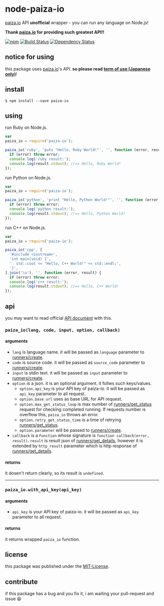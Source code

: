 node-paiza-io
===

[paiza.io] API __unofficial__ wrapper - you can run any language on Node.js!

__Thank [paiza.io] for providing such greatest API!!__

[![npm](https://nodei.co/npm/paiza-io.png?downloads=true&stars=true)](https://nodei.co/npm/paiza-io/)
[![Build Status](https://travis-ci.org/MakeNowJust/node-paiza-io.svg?branch=master)](https://travis-ci.org/MakeNowJust/node-paiza-io)
[![Dependency Status](https://david-dm.org/MakeNowJust/node-paiza-io.svg)](https://david-dm.org/MakeNowJust/node-paiza-io)


notice for using
---

this package uses [paiza.io]'s API. __so please read [term of use (Japanese only)](http://paiza.jp/guide/kiyaku)__!

install
---

```console
$ npm install --save paiza-io
```


using
---

run Ruby on Node.js.

```javascript
var
paiza_io = require('paiza-io');

paiza_io('ruby', 'puts "Hello, Ruby World!"', '', function (error, result) {
  if (error) throw error;
  console.log('ruby result:');
  console.log(result.stdout); //=> Hello, Ruby World!
});
```

run Python on Node.js.

```javascript
var
paiza_io = require('paiza-io');

paiza_io('python', 'print "Hello, Python World!"', '', function (error, result) {
  if (error) throw error;
  console.log('python result:');
  console.log(result.stdout); //=> Hello, Python World!
});
```

run C++ on Node.js.

```javascript
var
paiza_io = require('paiza-io');

paiza_io('cpp', [
  '#include <iostream>',
  'int main(void) {',
  '  std::cout << "Hello, C++ World!" << std::endl;',
  '}',
].join('\n'), '', function (error, result) {
  if (error) throw error;
  console.log('c++ result:');
  console.log(result.stdout); //=> Hello, C++ World!
});
```


api
---

you may want to read official [API document] with this.

### `paiza_io(lang, code, input, option, callback)`

#### arguments

  - `lang` is language name. it will be passed as `language` parameter to [runners/create].
  - `code` is source code. it will be passed as `source_code` parameter to [runners/create].
  - `input` is stdin text. it will be passed as `input` parameter to [runners/create].
  - `option` is a json. it is an optional argument. it follws such keys/values.
    - `option.api_key`  is your API key of paiza-io. it will be passed as `api_key` parameter to all request.
    - `option.base_url` uses as base URL for API request.
    - `option.max_get_status_loop` is max number of [runners/get_status] request for checking completed running.  If requests number is overflow this, `paiza_io` throws an error.
    - `option.retry_get_status_time` is a time of retrying [runners/get_status].
    - `option.parameter` will be passed to [runners/create].
  - `callback` is a `Function` whose signature is `function callback(error, result)`. `result` is result json of [runners/get_details], however it is extended by `http_result` parameter which is http response of [runners/get_details].

#### returns

it dosen't return clearly, so its result is `undefined`.


- - -

### `paiza_io.with_api_key(api_key)`

#### arguments

 - `api_key` is your API key of paiza-io. it will be passed as `api_key` parameter to all request.

#### returns

it returns wrapped `paiza_io` function.


license
---

this package was published under the [MIT-License](http://makenowjust.github.io/license/mit?2015).

contribute
---

if this package has a bug and you fix it, i am waiting your pull-request and issue :laughing:

[paiza.io]: http://paiza.io
[API document]: https://api.paiza.io/docs/swagger/
[runners/create]: https://api.paiza.io/docs/swagger/#!/runners/Runners_create
[runners/get_status]: https://api.paiza.io/docs/swagger/#!/runners/Runners_get_status
[runners/get_details]: https://api.paiza.io/docs/swagger/#!/runners/Runners_get_details
